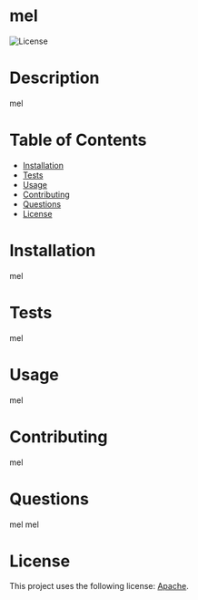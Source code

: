 # mel

![License](https://img.shields.io/badge/License-Apache%202.0-blue.svg)

# Description
mel 

# Table of Contents 
  -   [Installation](#Installation)
  -   [Tests](#Tests)
  -   [Usage](#Usage)
  -   [Contributing](#Contributing)
  -   [Questions](#Questions)
  -   [License](#License) 

# Installation
mel 

# Tests
mel

# Usage
mel

# Contributing 
mel

# Questions
mel
mel

# License 
This project uses the following license: [Apache](https://opensource.org/licenses/Apache-2.0).
